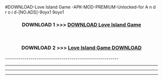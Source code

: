 #DOWNLOAD-Love Island Game -APK-MOD-PREMIUM-Unlocked-for A n d r o i d-[NO.ADS]-9oyx1 9oyx1 



<div align="center">

<h3>DOWNLOAD 1 >>> <a href="https://getmod2.web.app/?judul=Love Island Game ">DOWNLOAD Love Island Game </a></h3><br>

<h3>DOWNLOAD 2 >>> <a href="https://getmod2.web.app/?judul=Love Island Game ">Love Island Game  DOWNLOAD </a></h3>

</div>
----------------------------------------------------------

----------------------------------------------------------

----------------------------------------------------------

----------------------------------------------------------



